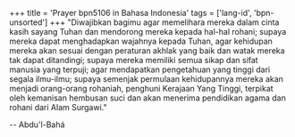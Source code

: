+++
title = 'Prayer bpn5106 in Bahasa Indonesia'
tags = ['lang-id', 'bpn-unsorted']
+++
"Diwajibkan bagimu agar memelihara mereka dalam cinta kasih sayang Tuhan dan mendorong mereka kepada hal-hal rohani; supaya mereka dapat menghadapkan wajahnya kepada Tuhan, agar kehidupan mereka akan sesuai dengan peraturan akhlak yang baik dan watak mereka tak dapat ditandingi; supaya mereka memiliki semua sikap dan sifat manusia yang terpuji; agar mendapatkan pengetahuan yang tinggi dari segala ilmu-ilmu; supaya semenjak permulaan kehidupannya mereka akan menjadi orang-orang rohaniah, penghuni Kerajaan Yang Tinggi, terpikat oleh kemanisan hembusan suci dan akan menerima pendidikan agama dan rohani dari Alam Surgawi."

-- Abdu'l-Bahá

